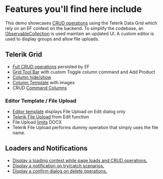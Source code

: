 ﻿# Features you'll find here include

This demo showcases <a href="https://docs.telerik.com/blazor-ui/components/grid/editing/overview" target="_blank">CRUD operations</a> using the Telerik Data Grid which rely on an EF context on the backend.
To simplify the codebase, an <a href="https://docs.telerik.com/blazor-ui/common-features/observable-data" target="_blank">ObservableCollection</a> is used maintain an updated UI.
A custom editor is used to display groups and allow file uploads.

## Telerik Grid

- <a href="https://docs.telerik.com/blazor-ui/components/grid/editing/overview" target="_blank">Full CRUD operations</a> persisted by EF
- <a href="https://docs.telerik.com/blazor-ui/components/grid/toolbar" target="_blank">Grid Tool Bar</a> with custom Toggle column command and Add Product
- <a href="https://docs.telerik.com/blazor-ui/components/grid/columns/visible" target="_blank">Column hide/show</a>
- <a href="https://docs.telerik.com/blazor-ui/components/grid/templates/column" target="_blank">Column Template</a> with images
- CRUD <a href="https://docs.telerik.com/blazor-ui/components/grid/columns/command" target="_blank">Command Columns</a>

### Editor Template / File Upload

- <a href="https://docs.telerik.com/blazor-ui/components/grid/templates/editor" target="_blank">Editor template</a> displays File Upload on Edit dialog only
- <a href="https://docs.telerik.com/blazor-ui/components/upload/overview" target="_blank">Telerik File Upload</a> from Edit function
- File Upload <a href="https://docs.telerik.com/blazor-ui/components/upload/validation" target="_blank">limits</a> DOCX
- Telerik File Upload performs dummy operation that simply uses the file name.

## Loaders and Notifications

- <a href="https://docs.telerik.com/blazor-ui/components/loadercontainer/overview" target="_blank">Display a loading context while page loads and CRUD operations.</a>
- <a href="https://docs.telerik.com/blazor-ui/components/notification/overview" target="_blank">Display a notification on try/catch scenarios.</a>
- <a href="https://docs.telerik.com/blazor-ui/components/dialog/predefined" target="_blank">Display a confirm dialog on delete operations.</a>